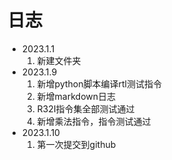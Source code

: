 # 日志
- 2023.1.1
    1. 新建文件夹
- 2023.1.9
    1. 新增python脚本编译rtl测试指令
    2. 新增markdown日志
    3. R32I指令集全部测试通过
    4. 新增乘法指令，指令测试通过
- 2023.1.10
    1. 第一次提交到github
